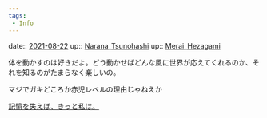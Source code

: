 ```yaml
---
tags:
 - Info
---
```


date:: [2021-08-22](Daily_Note/2021-08-22.md)
up:: [Narana_Tsunohashi](../Bar/Novel/Nacaria/Narana_Tsunohashi.md)
up:: [Merai_Hezagami](../Bar/Novel/Nacaria/Merai_Hezagami.md)

体を動かすのは好きだよ。どう動かせばどんな風に世界が応えてくれるのか、それを知るのがたまらなく楽しいの。

マジでガキどころか赤児レベルの理由じゃねえか

[記憶を失えば、きっと私は。](../Info/記憶を失えば、きっと私は。.md)